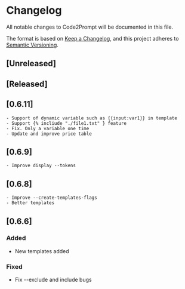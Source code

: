 # Changelog

All notable changes to Code2Prompt will be documented in this file.

The format is based on [Keep a Changelog](https://keepachangelog.com/en/1.0.0/),
and this project adheres to [Semantic Versioning](https://semver.org/spec/v2.0.0.html).

## [Unreleased]

## [Released]

## [0.6.11]
    - Support of dynamic variable such as {{input:var1}} in template
    - Support {% incliude "./file1.txt" } feature
    - Fix. Only a variable one time
    - Update and improve price table

## [0.6.9]
    - Improve display --tokens

## [0.6.8]
    - Improve --create-templates-flags
    - Better templates

## [0.6.6]

### Added
- New templates added

### Fixed
- Fix --exclude and include bugs
